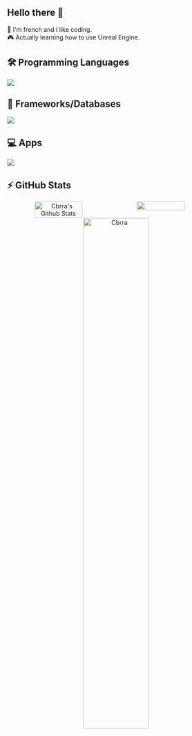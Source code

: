 ## Hello there 👋

<!-- Intro -->
🐓 I'm french and I like coding.
<br/>🎮 Actually learning how to use Unreal Engine.

## 🛠 Programming Languages
[![](https://skillicons.dev/icons?i=ts,js,nodejs,html,css,cs&theme=dark)](https://github.com/Cbrra)

## 🧩 Frameworks/Databases
[![](https://skillicons.dev/icons?i=git,nextjs,react,electron,bootstrap,mongodb&theme=dark)](https://github.com/Cbrra)

## 💻 Apps
[![](https://skillicons.dev/icons?i=vscode,visualstudio,unity,unreal,blender&theme=dark)](https://github.com/Cbrra)

## ⚡ GitHub Stats
<!-- Github Stats  -->
<div align="center">
  <div style="display: flex; flex-direction: row;">
    <img width="47%" height="100%" src="https://github-readme-stats.vercel.app/api?username=Cbrra&include_all_commits=true&count_private=true&show_icons=true&line_height=20&title_color=7A7ADB&icon_color=2234AE&text_color=D3D3D3&bg_color=0,000000,130F40" alt="Cbrra's Github Stats">
    <img width="47%" height="100%" src="https://github-readme-stats.vercel.app/api/top-langs/?username=Cbrra&layout=compact&count_private=true&show_icons=true&line_height=20&title_color=7A7ADB&icon_color=2234AE&text_color=D3D3D3&bg_color=0,000000,130F40" />
  </div>
  <img width="55%" src="https://github-readme-streak-stats.herokuapp.com/?user=Cbrra&theme=tokyonight&count_private=true" alt="Cbrra" />
</div>

